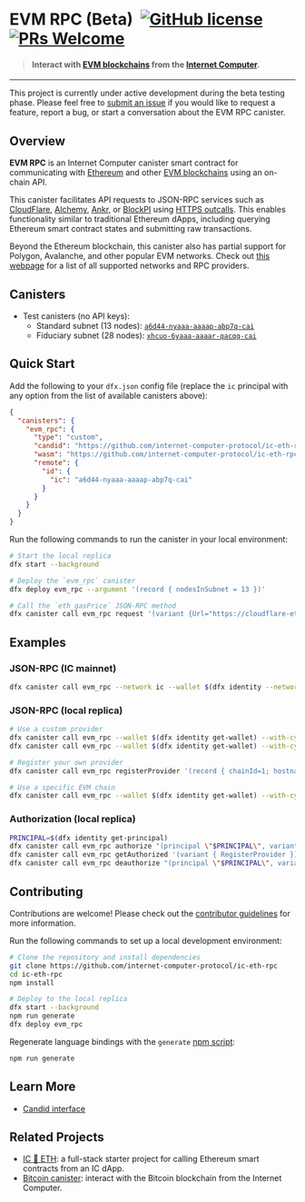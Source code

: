 # EVM RPC (Beta) &nbsp;[![GitHub license](https://img.shields.io/badge/license-Apache%202.0-blue.svg)](https://opensource.org/licenses/Apache-2.0) [![PRs Welcome](https://img.shields.io/badge/PRs-welcome-brightgreen.svg)](https://github.com/internet-computer-protocol/ic-eth-rpc/issues)

> #### Interact with [EVM blockchains](https://chainlist.org/?testnets=true) from the [Internet Computer](https://internetcomputer.org/).

---

This project is currently under active development during the beta testing phase. Please feel free to [submit an issue](https://github.com/internet-computer-protocol/ic-eth-rpc/issues) if you would like to request a feature, report a bug, or start a conversation about the EVM RPC canister.

## Overview

**EVM RPC** is an Internet Computer canister smart contract for communicating with [Ethereum](https://ethereum.org/en/) and other [EVM blockchains](https://chainlist.org/?testnets=true) using an on-chain API. 

This canister facilitates API requests to JSON-RPC services such as [CloudFlare](https://www.cloudflare.com/en-gb/web3/), [Alchemy](https://www.alchemy.com/), [Ankr](https://www.ankr.com/), or [BlockPI](https://blockpi.io/) using [HTTPS outcalls](https://internetcomputer.org/docs/current/developer-docs/integrations/http_requests/). This enables functionality similar to traditional Ethereum dApps, including querying Ethereum smart contract states and submitting raw transactions.

Beyond the Ethereum blockchain, this canister also has partial support for Polygon, Avalanche, and other popular EVM networks. Check out [this webpage](https://chainlist.org/?testnets=true) for a list of all supported networks and RPC providers.

## Canisters

* Test canisters (no API keys):
  * Standard subnet (13 nodes): [`a6d44-nyaaa-aaaap-abp7q-cai`](https://dashboard.internetcomputer.org/canister/a6d44-nyaaa-aaaap-abp7q-cai)
  * Fiduciary subnet (28 nodes): [`xhcuo-6yaaa-aaaar-qacqq-cai`](https://dashboard.internetcomputer.org/canister/xhcuo-6yaaa-aaaar-qacqq-cai)

## Quick Start

Add the following to your `dfx.json` config file (replace the `ic` principal with any option from the list of available canisters above):

```json
{
  "canisters": {
    "evm_rpc": {
      "type": "custom",
      "candid": "https://github.com/internet-computer-protocol/ic-eth-rpc/releases/latest/download/evm_rpc.did",
      "wasm": "https://github.com/internet-computer-protocol/ic-eth-rpc/releases/latest/download/evm_rpc_dev.wasm.gz",
      "remote": {
        "id": {
          "ic": "a6d44-nyaaa-aaaap-abp7q-cai"
        }
      }
    }
  }
}
```

Run the following commands to run the canister in your local environment:

```sh
# Start the local replica
dfx start --background

# Deploy the `evm_rpc` canister
dfx deploy evm_rpc --argument '(record { nodesInSubnet = 13 })'

# Call the `eth_gasPrice` JSON-RPC method
dfx canister call evm_rpc request '(variant {Url="https://cloudflare-eth.com/v1/mainnet"}, "{\"jsonrpc\":\"2.0\",\"method\":\"eth_gasPrice\",\"params\":[],\"id\":1}", 1000)' --wallet $(dfx identity get-wallet) --with-cycles 600000000
```

## Examples

### JSON-RPC (IC mainnet)

```bash
dfx canister call evm_rpc --network ic --wallet $(dfx identity --network ic get-wallet) --with-cycles 600000000 request '(variant {Chain=0x1},"{\"jsonrpc\":\"2.0\",\"method\":\"eth_gasPrice\",\"params\":[],\"id\":1}",1000)'
```

### JSON-RPC (local replica)

```bash
# Use a custom provider
dfx canister call evm_rpc --wallet $(dfx identity get-wallet) --with-cycles 600000000 request '(variant {Custom="https://cloudflare-eth.com"},"{\"jsonrpc\":\"2.0\",\"method\":\"eth_gasPrice\",\"params\":[],\"id\":1}",1000)'
dfx canister call evm_rpc --wallet $(dfx identity get-wallet) --with-cycles 600000000 request '(variant {Custom="https://ethereum.publicnode.com"},"{\"jsonrpc\":\"2.0\",\"method\":\"eth_gasPrice\",\"params\":[],\"id\":1}",1000)'

# Register your own provider
dfx canister call evm_rpc registerProvider '(record { chainId=1; hostname="cloudflare-eth.com"; credentialPath="/v1/mainnet"; cyclesPerCall=10; cyclesPerMessageByte=1; })'

# Use a specific EVM chain
dfx canister call evm_rpc --wallet $(dfx identity get-wallet) --with-cycles 600000000 request '(variant {Chain=0x1},"{\"jsonrpc\":\"2.0\",\"method\":\"eth_gasPrice\",\"params\":[],\"id\":1}",1000)'
```

### Authorization (local replica)

```bash
PRINCIPAL=$(dfx identity get-principal)
dfx canister call evm_rpc authorize "(principal \"$PRINCIPAL\", variant { RegisterProvider })"
dfx canister call evm_rpc getAuthorized '(variant { RegisterProvider })'
dfx canister call evm_rpc deauthorize "(principal \"$PRINCIPAL\", variant { RegisterProvider })"
```

## Contributing

Contributions are welcome! Please check out the [contributor guidelines](https://github.com/internet-computer-protocol/ic-eth-rpc/blob/main/.github/CONTRIBUTING.md) for more information.

Run the following commands to set up a local development environment:

```bash
# Clone the repository and install dependencies
git clone https://github.com/internet-computer-protocol/ic-eth-rpc
cd ic-eth-rpc
npm install

# Deploy to the local replica
dfx start --background
npm run generate
dfx deploy evm_rpc
```

Regenerate language bindings with the `generate` [npm script](https://docs.npmjs.com/cli/v10/using-npm/scripts):

```bash
npm run generate
```

## Learn More

* [Candid interface](https://github.com/internet-computer-protocol/ic-eth-rpc/blob/main/candid/evm_rpc.did)

## Related Projects

* [IC 🔗 ETH](https://github.com/dfinity/ic-eth-starter): a full-stack starter project for calling Ethereum smart contracts from an IC dApp.
* [Bitcoin canister](https://github.com/dfinity/bitcoin-canister): interact with the Bitcoin blockchain from the Internet Computer.
